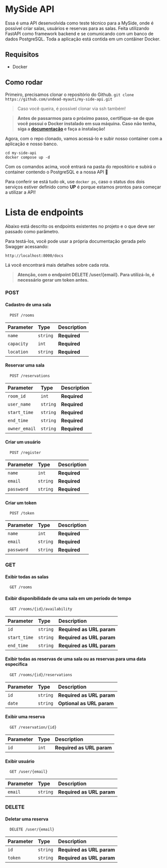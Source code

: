 
# MySide API
Essa é uma API desenvolvida como teste técnico para a MySide, onde é possível criar salas, usuários e reservas para as salas. Feita utilizando FastAPI como framework backend e se comunicando com um banco de dados PostgreSQL. Toda a aplicação está contida em um contâiner Docker.

## Requisitos
* Docker

## Como rodar
Primeiro, precisamos clonar o repositório do Github.
```git clone https://github.com/undead-myauti/my-side-api.git```

> Caso você queira, é possível clonar via ssh também!

> **Antes de passarmos para o próximo passo, certifique-se de que você possui o Docker instalado em sua máquina. Caso não tenha, siga a [documentação](https://docs.docker.com/engine/install/) e faça a instalação!**

Agora, com o repo clonado, vamos acessá-lo e subir nosso container com a aplicação
e nosso banco.

```
cd my-side-api
docker compose up -d
```

Com os comandos acima, você entrará na pasta do repositório e subirá o container contendo o PostgreSQL e a nossa API 🙂

Para conferir se está tudo ok, use ```docker ps```, caso o status dos dois serviços estiver definido como **UP** é porque estamos prontos para começar a utilizar a API!

# Lista de endpoints
Abaixo está descrito os endpoints existentes no projeto e o que deve ser passado como parâmetro.

Para testá-los, você pode usar a própria documentação gerada pelo Swagger acessando:

```http://localhost:8000/docs```

Lá você encontrará mais detalhes sobre cada rota.

> **Atenção, com o endpoint DELETE /user/{email}. Para utilizá-lo, é necessário gerar um token antes.**

### POST
#### Cadastro de uma sala

```http
  POST /rooms
```

| Parameter | Type     | Description                |
| :-------- | :------- | :------------------------- |
| `name`| `string` | **Required**|
| `capacity`| `int` | **Required**|
| `location`| `string` | **Required**|

#### Reservar uma sala

```http
  POST /reservations
```

| Parameter | Type     | Description                       |
| :-------- | :------- | :-------------------------------- |
| `room_id`      | `int` | **Required**|
| `user_name`      | `string` | **Required**|
| `start_time`      | `string` | **Required**|
| `end_time`      | `string` | **Required**|
| `owner_email`      | `string` | **Required**|

#### Criar um usuário
```http
  POST /register
```

| Parameter | Type     | Description                       |
| :-------- | :------- | :-------------------------------- |
| `name`      | `int` | **Required**|
| `email`      | `string` | **Required**|
| `password`      | `string` | **Required**|

#### Criar um token
```http
  POST /token
```

| Parameter | Type     | Description                       |
| :-------- | :------- | :-------------------------------- |
| `name`      | `int` | **Required**|
| `email`      | `string` | **Required**|
| `password`      | `string` | **Required**|


### GET

#### Exibir todas as salas

```http
  GET /rooms
```


#### Exibir disponibilidade de uma sala em um período de tempo

```http
  GET /rooms/{id}/availability
```
| Parameter | Type     | Description                       |
| :-------- | :------- | :-------------------------------- |
| `id`      | `string` | **Required as URL param**|
| `start_time`      | `string` | **Required as URL param** |
| `end_time`      | `string` | **Required as URL param**|

#### Exibir todas as reservas de uma sala ou as reservas para uma data específica

```http
  GET /rooms/{id}/reservations
```
| Parameter | Type     | Description                       |
| :-------- | :------- | :-------------------------------- |
| `id`      | `string` | **Required as URL param**|
| `date`      | `string` | **Optional as URL param** |

#### Exibir uma reserva

```http
  GET /reservation/{id}
```

| Parameter | Type     | Description                       |
| :-------- | :------- | :-------------------------------- |
| `id`      | `int` | **Required as URL param**|


#### Exibir usuário

```http
  GET /user/{email}
```
| Parameter | Type     | Description                       |
| :-------- | :------- | :-------------------------------- |
| `email`      | `string` | **Required as URL param**|


### DELETE

#### Deletar uma reserva

```http
  DELETE /user/{email}
```
| Parameter | Type     | Description                       |
| :-------- | :------- | :-------------------------------- |
| `id`      | `string` | **Required as URL param**|
| `token`      | `string` | **Required as URL param**|


